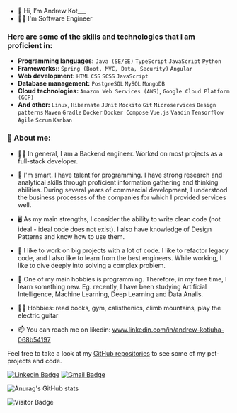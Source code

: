 - 👋 Hi, I’m Andrew Kot___
- 👨‍💻 I'm Software Engineer

### Here are some of the skills and technologies that I am proficient in:

- **Programming languages:** `Java (SE/EE)` `TypeScript` `JavaScript` `Python`
- **Frameworks:**: `Spring (Boot, MVC, Data, Security)` `Angular`
- **Web development:** `HTML` `CSS` `SCSS` `JavaScript`
- **Database management:**  `PostgreSQL` `MySQL` `MongoDB`
- **Cloud technologies:** `Amazon Web Services (AWS)`, `Google Cloud Platform (GCP)`
- **And other:** `Linux`, `Hibernate` `JUnit` `Mockito` `Git` `Microservices` `Design patterns` `Maven` `Gradle` `Docker` `Docker Compose`  `Vue.js` `Vaadin` `Tensorflow` `Agile` `Scrum` `Kanban`

### 👀 About me:
- 👨‍💻  In general, I am a Backend engineer. Worked on most projects as a full-stack developer.

- 🧠 I'm smart. I have talent for programming. I have strong research and analytical skills through proficient information gathering and thinking abilities. During several years of commercial development, I understood the business processes of the companies for which I provided services well.

- 🖥️ As my main strengths, I consider the ability to write clean code (not ideal - ideal code does not exist). I also have knowledge of Design Patterns and know how to use them.

- 👷 I like to work on big projects with a lot of code. I like to refactor legacy code, and I also like to learn from the best engineers.
While working, I like to dive deeply into solving a complex problem.

- 👾 One of my main hobbies is programming. Therefore, in my free time, I learn something new. Eg. recently, I have been studying Artificial Intelligence, Machine Learning, Deep Learning and Data Analis.

- 🏋️‍♂️ Hobbies: read books, gym, calisthenics, climb mountains, play the electric guitar


- 📫 You can reach me on likedin: www.linkedin.com/in/andrew-kotiuha-068b54197


Feel free to take a look at my [GitHub repositories](https://github.com/Andrew05Kot?tab=repositories) to see some of my pet-projects and code.

<!---
Andrey5kot/Andrey5kot is a ✨ special ✨ repository because its `README.md` (this file) appears on your GitHub profile.
You can click the Preview link to take a look at your changes.
--->

[![Linkedin Badge](https://img.shields.io/badge/-andrew-blue?style=flat-square&logo=Linkedin&logoColor=white&link=https://www.linkedin.com/in/andrew-kotiuha-068b54197/)](https://www.linkedin.com/in/andrew-kotiuha-068b54197/)
[![Gmail Badge](https://img.shields.io/badge/-kotygaandrey05@gmail.com-c14438?style=flat-square&logo=Gmail&logoColor=white&link=mailto:kotygaandrey05@gmail.com)](mailto:kotygaandrey05@gmail.com)

![Anurag's GitHub stats](https://github-readme-stats.vercel.app/api?username=Andrew05Kot&show_icons=true&theme=gruvbox)

![Visitor Badge](https://visitor-badge.laobi.icu/badge?page_id=Andrey5kot.Andrey5kot)



